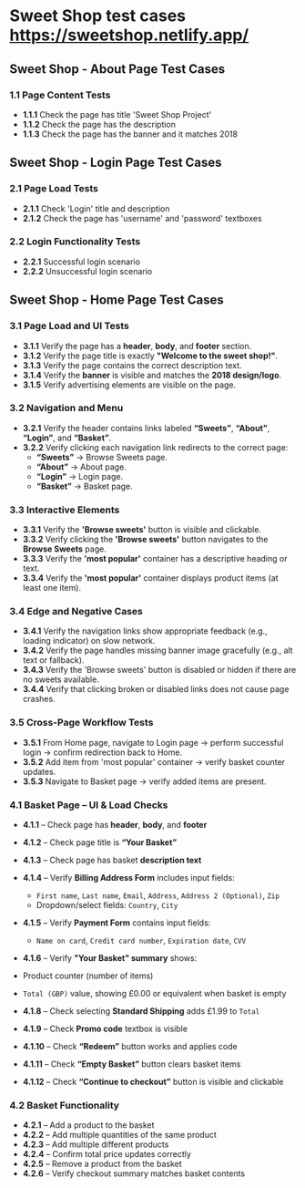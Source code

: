 # Sweet Shop test cases https://sweetshop.netlify.app/

## Sweet Shop - About Page Test Cases
  ### 1.1 Page Content Tests
  - **1.1.1** Check the page has title 'Sweet Shop Project'
  - **1.1.2** Check the page has the description
  - **1.1.3** Check the page has the banner and it matches 2018
  
## Sweet Shop - Login Page Test Cases
  ### 2.1 Page Load Tests
  - **2.1.1** Check 'Login' title and description
  - **2.1.2** Check the page has 'username' and 'password' textboxes

  ### 2.2 Login Functionality Tests
  - **2.2.1** Successful login scenario
  - **2.2.2** Unsuccessful login scenario
    
## Sweet Shop - Home Page Test Cases 
### 3.1 Page Load and UI Tests
   - **3.1.1** Verify the page has a **header**, **body**, and **footer** section.
   - **3.1.2** Verify the page title is exactly **"Welcome to the sweet shop!"**.
   - **3.1.3** Verify the page contains the correct description text.
   - **3.1.4** Verify the **banner** is visible and matches the **2018 design/logo**.
   - **3.1.5** Verify advertising elements are visible on the page.

### 3.2 Navigation and Menu
  - **3.2.1** Verify the header contains links labeled **“Sweets”**, **“About”**, **“Login”**, and **“Basket”**.
  - **3.2.2** Verify clicking each navigation link redirects to the correct page:
    - **“Sweets”** → Browse Sweets page.
    - **“About”** → About page.
    - **“Login”** → Login page.
    - **“Basket”** → Basket page.

### 3.3 Interactive Elements
  - **3.3.1** Verify the **'Browse sweets'** button is visible and clickable.
  - **3.3.2** Verify clicking the **'Browse sweets'** button navigates to the **Browse Sweets** page.
  - **3.3.3** Verify the **'most popular'** container has a descriptive heading or text.
  - **3.3.4** Verify the **'most popular'** container displays product items (at least one item).

### 3.4 Edge and Negative Cases
  - **3.4.1** Verify the navigation links show appropriate feedback (e.g., loading indicator) on slow network.
  - **3.4.2** Verify the page handles missing banner image gracefully (e.g., alt text or fallback).
  - **3.4.3** Verify the 'Browse sweets' button is disabled or hidden if there are no sweets available.
  - **3.4.4** Verify that clicking broken or disabled links does not cause page crashes.

### 3.5 Cross-Page Workflow Tests
  - **3.5.1** From Home page, navigate to Login page → perform successful login → confirm redirection back to Home.
  - **3.5.2** Add item from 'most popular' container → verify basket counter updates.
  - **3.5.3** Navigate to Basket page → verify added items are present.

### 4.1 Basket Page – UI & Load Checks

  - **4.1.1** – Check page has **header**, **body**, and **footer**
  - **4.1.2** – Check page title is **“Your Basket”**
  - **4.1.3** – Check page has basket **description text**
  - **4.1.4** – Verify **Billing Address Form** includes input fields:
    - `First name`, `Last name`, `Email`, `Address`, `Address 2 (Optional)`, `Zip`
    - Dropdown/select fields: `Country`, `City`

  - **4.1.5** – Verify **Payment Form** contains input fields:
     - `Name on card`, `Credit card number`, `Expiration date`, `CVV`

  - **4.1.6** – Verify **"Your Basket" summary** shows:
  - Product counter (number of items)
  - `Total (GBP)` value, showing £0.00 or equivalent when basket is empty
  - **4.1.8** – Check selecting **Standard Shipping** adds £1.99 to `Total`
  - **4.1.9** – Check **Promo code** textbox is visible
  - **4.1.10** – Check **“Redeem”** button works and applies code
  - **4.1.11** – Check **“Empty Basket”** button clears basket items
  - **4.1.12** – Check **“Continue to checkout”** button is visible and clickable
  
  ### 4.2 Basket Functionality

  - **4.2.1** – Add a product to the basket  
  - **4.2.2** – Add multiple quantities of the same product  
  - **4.2.3** – Add multiple different products  
  - **4.2.4** – Confirm total price updates correctly  
  - **4.2.5** – Remove a product from the basket  
  - **4.2.6** – Verify checkout summary matches basket contents  





    
